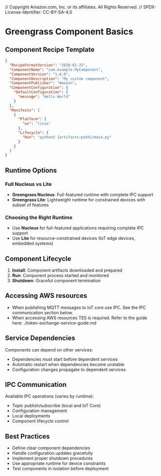 // Copyright Amazon.com, Inc. or its affiliates. All Rights Reserved.
// SPDX-License-Identifier: CC-BY-SA-4.0

# Greengrass Component Basics

## Component Recipe Template
```json
{
  "RecipeFormatVersion": "2020-01-25",
  "ComponentName": "com.example.MyComponent",
  "ComponentVersion": "1.0.0",
  "ComponentDescription": "My custom component",
  "ComponentPublisher": "Amazon",
  "ComponentConfiguration": {
    "DefaultConfiguration": {
      "message": "Hello World"
    }
  },
  "Manifests": [
    {
      "Platform": {
        "os": "linux"
      },
      "Lifecycle": {
        "Run": "python3 {artifacts:path}/main.py"
      }
    }
  ]
}
```

## Runtime Options

### Full Nucleus vs Lite
- **Greengrass Nucleus**: Full-featured runtime with complete IPC support
- **Greengrass Lite**: Lightweight runtime for constrained devices with subset of features

### Choosing the Right Runtime
- Use **Nucleus** for full-featured applications requiring complete IPC support
- Use **Lite** for resource-constrained devices (IoT edge devices, embedded systems)

## Component Lifecycle
1. **Install**: Component artifacts downloaded and prepared
2. **Run**: Component process started and monitored
3. **Shutdown**: Graceful component termination

## Accessing AWS resources
- When publishing MQTT messages to IoT core use IPC. See the IPC communication section below.
- When accessing AWS resources TES is required. Refer to the guide here: ./token-exchange-service-guide.md

## Service Dependencies
Components can depend on other services:
- Dependencies must start before dependent services
- Automatic restart when dependencies become unstable
- Configuration changes propagate to dependent services

## IPC Communication
Available IPC operations (varies by runtime):
- Topic publish/subscribe (local and IoT Core)
- Configuration management
- Local deployments
- Component lifecycle control

## Best Practices
- Define clear component dependencies
- Handle configuration updates gracefully
- Implement proper shutdown procedures
- Use appropriate runtime for device constraints
- Test components in isolation before deployment
